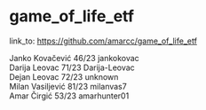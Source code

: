 # game_of_life_etf

link_to: https://github.com/amarcc/game_of_life_etf

Janko Kovačević 46/23 jankokovac <br>
Darija Leovac 71/23 Darija-Leovac <br>
Dejan Leovac 72/23 unknown <br>
Milan Vasiljević 81/23 milanvas7 <br>
Amar Čirgić 53/23 amarhunter01 <br>